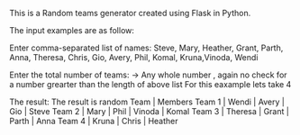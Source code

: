 This is a Random teams generator created using Flask in Python.

The input examples are as follow:

Enter comma-separated list of names:
Steve, Mary, Heather, Grant, Parth, Anna, Theresa, Chris, Gio, Avery, Phil, Komal, Kruna,Vinoda, Wendi

Enter the total number of teams:
-> Any whole number , again no check for a number grearter than the length of above list For this eaxample lets take 4

The result: The result is random
Team	   | Members
Team 1   | Wendi
         | Avery
         | Gio
         | Steve
Team 2   | Mary
         | Phil
         | Vinoda
         | Komal
Team 3	 | Theresa
         | Grant
         | Parth
         | Anna
Team 4	 | Kruna
         | Chris
         | Heather
